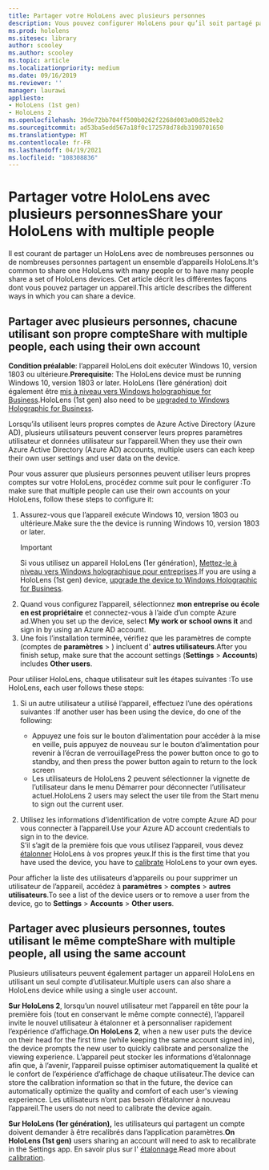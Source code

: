 ```yaml
---
title: Partager votre HoloLens avec plusieurs personnes
description: Vous pouvez configurer HoloLens pour qu’il soit partagé par plusieurs comptes de Azure Active Directory ou par plusieurs utilisateurs qui utilisent un seul compte.
ms.prod: hololens
ms.sitesec: library
author: scooley
ms.author: scooley
ms.topic: article
ms.localizationpriority: medium
ms.date: 09/16/2019
ms.reviewer: ''
manager: laurawi
appliesto:
- HoloLens (1st gen)
- HoloLens 2
ms.openlocfilehash: 39de72bb704ff500b0262f2268d003a08d520eb2
ms.sourcegitcommit: ad53ba5edd567a18f0c172578d78db3190701650
ms.translationtype: MT
ms.contentlocale: fr-FR
ms.lasthandoff: 04/19/2021
ms.locfileid: "108308836"
---
```

# <a name="share-your-hololens-with-multiple-people"></a><span data-ttu-id="89139-103">Partager votre HoloLens avec plusieurs personnes</span><span class="sxs-lookup"><span data-stu-id="89139-103">Share your HoloLens with multiple people</span></span>

<span data-ttu-id="89139-104">Il est courant de partager un HoloLens avec de nombreuses personnes ou de nombreuses personnes partagent un ensemble d’appareils HoloLens.</span><span class="sxs-lookup"><span data-stu-id="89139-104">It's common to share one HoloLens with many people or to have many people share a set of HoloLens devices.</span></span>  <span data-ttu-id="89139-105">Cet article décrit les différentes façons dont vous pouvez partager un appareil.</span><span class="sxs-lookup"><span data-stu-id="89139-105">This article describes the different ways in which you can share a device.</span></span>

## <a name="share-with-multiple-people-each-using-their-own-account"></a><span data-ttu-id="89139-106">Partager avec plusieurs personnes, chacune utilisant son propre compte</span><span class="sxs-lookup"><span data-stu-id="89139-106">Share with multiple people, each using their own account</span></span>

<span data-ttu-id="89139-107">**Condition préalable**: l’appareil HoloLens doit exécuter Windows 10, version 1803 ou ultérieure.</span><span class="sxs-lookup"><span data-stu-id="89139-107">**Prerequisite**: The HoloLens device must be running Windows 10, version 1803 or later.</span></span>  <span data-ttu-id="89139-108">HoloLens (1ère génération) doit également être [mis à niveau vers Windows holographique for Business](hololens-upgrade-enterprise.md).</span><span class="sxs-lookup"><span data-stu-id="89139-108">HoloLens (1st gen) also need to be [upgraded to Windows Holographic for Business](hololens-upgrade-enterprise.md).</span></span>

<span data-ttu-id="89139-109">Lorsqu’ils utilisent leurs propres comptes de Azure Active Directory (Azure AD), plusieurs utilisateurs peuvent conserver leurs propres paramètres utilisateur et données utilisateur sur l’appareil.</span><span class="sxs-lookup"><span data-stu-id="89139-109">When they use their own Azure Active Directory (Azure AD) accounts, multiple users can each keep their own user settings and user data on the device.</span></span>

<span data-ttu-id="89139-110">Pour vous assurer que plusieurs personnes peuvent utiliser leurs propres comptes sur votre HoloLens, procédez comme suit pour le configurer :</span><span class="sxs-lookup"><span data-stu-id="89139-110">To make sure that multiple people can use their own accounts on your HoloLens, follow these steps to configure it:</span></span>

1. <span data-ttu-id="89139-111">Assurez-vous que l’appareil exécute Windows 10, version 1803 ou ultérieure.</span><span class="sxs-lookup"><span data-stu-id="89139-111">Make sure the the device is running Windows 10, version 1803 or later.</span></span>
   > [!IMPORTANT]
   > <span data-ttu-id="89139-112">Si vous utilisez un appareil HoloLens (1er génération), [Mettez-le à niveau vers Windows holographique pour entreprises](hololens1-upgrade-enterprise.md).</span><span class="sxs-lookup"><span data-stu-id="89139-112">If you are using a HoloLens (1st gen) device, [upgrade the device to Windows Holographic for Business](hololens1-upgrade-enterprise.md).</span></span>
1. <span data-ttu-id="89139-113">Quand vous configurez l’appareil, sélectionnez **mon entreprise ou école en est propriétaire** et connectez-vous à l’aide d’un compte Azure ad.</span><span class="sxs-lookup"><span data-stu-id="89139-113">When you set up the device, select **My work or school owns it** and sign in by using an Azure AD account.</span></span>
1. <span data-ttu-id="89139-114">Une fois l’installation terminée, vérifiez que les paramètres de compte (comptes de **paramètres**  >  ) incluent d' **autres utilisateurs**.</span><span class="sxs-lookup"><span data-stu-id="89139-114">After you finish setup, make sure that the account settings (**Settings** > **Accounts**) includes **Other users**.</span></span>

<span data-ttu-id="89139-115">Pour utiliser HoloLens, chaque utilisateur suit les étapes suivantes :</span><span class="sxs-lookup"><span data-stu-id="89139-115">To use HoloLens, each user follows these steps:</span></span>

1. <span data-ttu-id="89139-116">Si un autre utilisateur a utilisé l’appareil, effectuez l’une des opérations suivantes :</span><span class="sxs-lookup"><span data-stu-id="89139-116">If another user has been using the device, do one of the following:</span></span>
   - <span data-ttu-id="89139-117">Appuyez une fois sur le bouton d’alimentation pour accéder à la mise en veille, puis appuyez de nouveau sur le bouton d’alimentation pour revenir à l’écran de verrouillage</span><span class="sxs-lookup"><span data-stu-id="89139-117">Press the power button once to go to standby, and then press the power button again to return to the lock screen</span></span>
   - <span data-ttu-id="89139-118">Les utilisateurs de HoloLens 2 peuvent sélectionner la vignette de l’utilisateur dans le menu Démarrer pour déconnecter l’utilisateur actuel.</span><span class="sxs-lookup"><span data-stu-id="89139-118">HoloLens 2 users may select the user tile from the Start menu to sign out the current user.</span></span>

1. <span data-ttu-id="89139-119">Utilisez les informations d’identification de votre compte Azure AD pour vous connecter à l’appareil.</span><span class="sxs-lookup"><span data-stu-id="89139-119">Use your Azure AD account credentials to sign in to the device.</span></span>  
    <span data-ttu-id="89139-120">S’il s’agit de la première fois que vous utilisez l’appareil, vous devez [étalonner](hololens-calibration.md) HoloLens à vos propres yeux.</span><span class="sxs-lookup"><span data-stu-id="89139-120">If this is the first time that you have used the device, you have to [calibrate](hololens-calibration.md) HoloLens to your own eyes.</span></span>

<span data-ttu-id="89139-121">Pour afficher la liste des utilisateurs d’appareils ou pour supprimer un utilisateur de l’appareil, accédez à **paramètres**  >  **comptes**  >  **autres utilisateurs**.</span><span class="sxs-lookup"><span data-stu-id="89139-121">To see a list of the device users or to remove a user from the device, go to **Settings** > **Accounts** > **Other users**.</span></span>

## <a name="share-with-multiple-people-all-using-the-same-account"></a><span data-ttu-id="89139-122">Partager avec plusieurs personnes, toutes utilisant le même compte</span><span class="sxs-lookup"><span data-stu-id="89139-122">Share with multiple people, all using the same account</span></span>

<span data-ttu-id="89139-123">Plusieurs utilisateurs peuvent également partager un appareil HoloLens en utilisant un seul compte d’utilisateur.</span><span class="sxs-lookup"><span data-stu-id="89139-123">Multiple users can also share a HoloLens device while using a single user account.</span></span>

<span data-ttu-id="89139-124">**Sur HoloLens 2**, lorsqu’un nouvel utilisateur met l’appareil en tête pour la première fois (tout en conservant le même compte connecté), l’appareil invite le nouvel utilisateur à étalonner et à personnaliser rapidement l’expérience d’affichage.</span><span class="sxs-lookup"><span data-stu-id="89139-124">**On HoloLens 2**, when a new user puts the device on their head for the first time (while keeping the same account signed in), the device prompts the new user to quickly calibrate and personalize the viewing experience.</span></span> <span data-ttu-id="89139-125">L’appareil peut stocker les informations d’étalonnage afin que, à l’avenir, l’appareil puisse optimiser automatiquement la qualité et le confort de l’expérience d’affichage de chaque utilisateur.</span><span class="sxs-lookup"><span data-stu-id="89139-125">The device can store the calibration information so that in the future, the device can automatically optimize the quality and comfort of each user's viewing experience.</span></span> <span data-ttu-id="89139-126">Les utilisateurs n’ont pas besoin d’étalonner à nouveau l’appareil.</span><span class="sxs-lookup"><span data-stu-id="89139-126">The users do not need to calibrate the device again.</span></span>

<span data-ttu-id="89139-127">**Sur HoloLens (1er génération),** les utilisateurs qui partagent un compte doivent demander à être recalibrés dans l’application paramètres.</span><span class="sxs-lookup"><span data-stu-id="89139-127">**On HoloLens (1st gen)** users sharing an account will need to ask to recalibrate in the Settings app.</span></span>  <span data-ttu-id="89139-128">En savoir plus sur l' [étalonnage](hololens-calibration.md).</span><span class="sxs-lookup"><span data-stu-id="89139-128">Read more about [calibration](hololens-calibration.md).</span></span>
